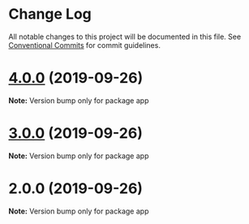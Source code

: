 # Change Log

All notable changes to this project will be documented in this file.
See [Conventional Commits](https://conventionalcommits.org) for commit guidelines.

# [4.0.0](https://github.com/yurikrupniktools/zergs/compare/app@3.0.0...app@4.0.0) (2019-09-26)

**Note:** Version bump only for package app





# [3.0.0](https://github.com/yurikrupniktools/zergs/compare/app@2.0.0...app@3.0.0) (2019-09-26)

**Note:** Version bump only for package app





# 2.0.0 (2019-09-26)

**Note:** Version bump only for package app
